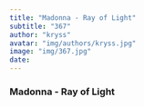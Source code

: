 ```yaml
---
title: "Madonna - Ray of Light"
subtitle: "367"
author: "kryss"
avatar: "img/authors/kryss.jpg"
image: "img/367.jpg"
date:
---
```


### Madonna - Ray of Light

